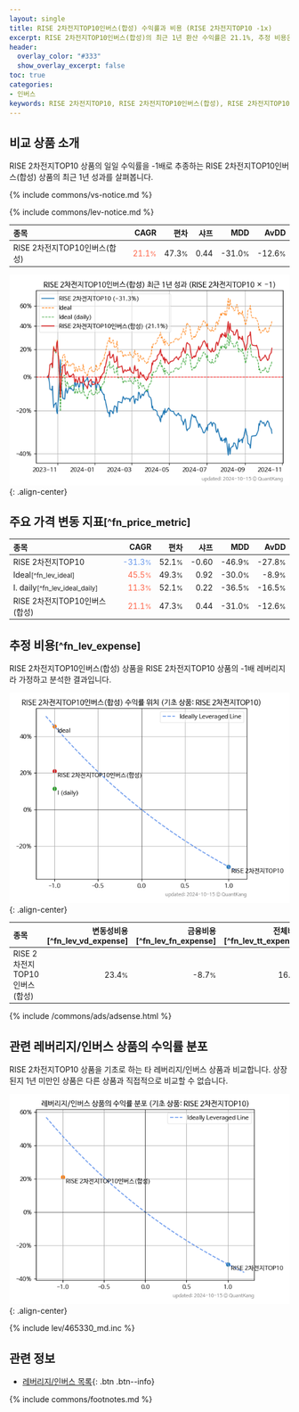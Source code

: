 ```yaml
---
layout: single
title: RISE 2차전지TOP10인버스(합성) 수익률과 비용 (RISE 2차전지TOP10 -1x)
excerpt: RISE 2차전지TOP10인버스(합성)의 최근 1년 환산 수익률은 21.1%, 추정 비용은 16.8%입니다.
header:
  overlay_color: "#333"
  show_overlay_excerpt: false
toc: true
categories:
- 인버스
keywords: RISE 2차전지TOP10, RISE 2차전지TOP10인버스(합성), RISE 2차전지TOP10인버스(합성) RISE 2차전지TOP10 비교, 465350, 465330, 465350 465350 비교
---
```


## 비교 상품 소개


RISE 2차전지TOP10 상품의 일일 수익률을 -1배로 추종하는 RISE 2차전지TOP10인버스(합성) 상품의 최근 1년 성과를 살펴봅니다.





{% include commons/vs-notice.md %}

{% include commons/lev-notice.md %}

| **종목** | **CAGR** | **편차** | **샤프** | **MDD** | **AvDD** |
| :------------ | ------: | -----------: | -------: | ------: | -------: |
| RISE 2차전지TOP10인버스(합성) | <span style="color: tomato">21.1<small>%</small></span> | 47.3<small>%</small> | 0.44 | -31.0<small>%</small> | -12.6<small>%</small> |

<!-- more -->


![RISE 2차전지TOP10인버스(합성)](/lev/images/465350.png){: .align-center}


## 주요 가격 변동 지표<small>[^fn_price_metric]</small>


| **종목** | **CAGR** | **편차** | **샤프** | **MDD** | **AvDD** |
| :------------ | ------: | -----------: | -------: | ------: | -------: |
| RISE 2차전지TOP10 | <span style="color: cornflowerblue">-31.3<small>%</small></span> | 52.1<small>%</small> | -0.60 | -46.9<small>%</small> | -27.8<small>%</small> |
| Ideal<small>[^fn_lev_ideal]</small> | <span style="color: tomato">45.5<small>%</small></span> | 49.3<small>%</small> | 0.92 | -30.0<small>%</small> | -8.9<small>%</small> |
| I. daily<small>[^fn_lev_ideal_daily]</small> | <span style="color: tomato">11.3<small>%</small></span> | 52.1<small>%</small> | 0.22 | -36.5<small>%</small> | -16.5<small>%</small> |
| RISE 2차전지TOP10인버스(합성) | <span style="color: tomato">21.1<small>%</small></span> | 47.3<small>%</small> | 0.44 | -31.0<small>%</small> | -12.6<small>%</small> |


## 추정 비용<small>[^fn_lev_expense]</small><a id="expense"></a>

RISE 2차전지TOP10인버스(합성) 상품을 RISE 2차전지TOP10 상품의 -1배 레버리지라 가정하고 분석한 결과입니다.

![RISE 2차전지TOP10인버스(합성)](/lev/images/465350_ideal.png){: .align-center}

| **종목** | **변동성비용**[^fn_lev_vd_expense] | **금융비용**[^fn_lev_fn_expense] | **전체비용**[^fn_lev_tt_expense] |
| :------------ | ------: | -----------: | -------: |
| RISE 2차전지TOP10인버스(합성) | 23.4<small>%</small> | -8.7<small>%</small> | 16.8<small>%</small> |

{% include /commons/ads/adsense.html %}



## 관련 레버리지/인버스 상품의 수익률 분포

RISE 2차전지TOP10 상품을 기초로 하는 타 레버리지/인버스 상품과 비교합니다. 상장된지 1년 미만인 상품은 다른 상품과 직접적으로 비교할 수 없습니다.

![RISE 2차전지TOP10](/lev/images/465330_ideal.png){: .align-center}

{% include lev/465330_md.inc %}


## 관련 정보

- [레버리지/인버스 목록](/lev/){: .btn .btn--info}

{% include commons/footnotes.md %}